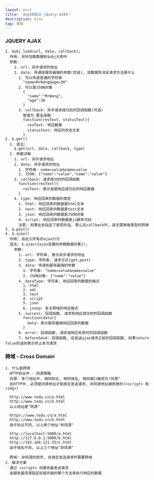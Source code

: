 ```yaml
---
layout: post
title: 'day68笔记-jQuery AJAX'
description: Ajax
tag: 博客
---  
```

### JQUERY AJAX
    1. $obj.load(url, data, callback);
      作用: 异步加载数据到$obj元素中
      参数:
        1. url: 异步请求的地址
        2. data: 传递给服务器端的参数(可选), 该数据将决定请求方法是什么
          1. 可以传递普通的字符串
            "name=MrWang&age=30"
          2. 可以是JSON对象
            {
              "name":"MrWang",
              "age":30
            }
          3. callback: 异步请求成功后的回调函数(可选)
            取值为 匿名函数
            function(resText, statusText){
              resText: 响应数据
              statusText: 响应的状态文本
            }
    2. $.get()
      1. 语法:
        $.get(url, data, callback, type)
      2. 参数详解
        1. url: 异步请求地址
        2. data: 异步请求的地址
          1. 字符串: name=value&name=value
          2. JSON: {"name":"value","name":"value"}
        3. callback: 请求成功时的回调函数
          function(resText){
            resText: 表示就是响应成功后的响应数据
          }
        4. type: 响应回来的数据的类型
          1. html: 响应回来的数据是html文本
          2. text: 响应回来的数据是text文本
          3. json: 响应回来的数据是JSON对象
          4. script: 响应回来的数据是js脚本代码
          注意: 如果此处指定了类型的话, 那么在callback中, 就无需再做类型的转换
    3. $.post()
    4. $.ajax()
      作用: 自定义所有的ajax行为
      语法: $.ajax({ajax设置的参数数据对象});
        参数:
          1. url: 字符串, 表示异步请求的地址
          2. type: 字符串, 请求方式(get,post)
          3. data: 传递到服务器端的参数
            1. 字符串: "name=value&name=value"
            2. JSON对象: {"name":"value"}
          4. dataType: 字符串, 响应回来的数据的格式
            1. html
            2. xml
            3. text
            4. script
            5. json
            6. jsonp: 有关跨域的响应格式
          5. success: 回调函数, 请求和响应成功时的回调函数
            function(data){
              data: 表示服务器端响应回来的数据
            }
          6. error: 回调函数, 请求或响应失败时的回调函数
          7. beforeSend: 回调函数, 在发送ajax请求之前的回调函数, 如果return false的话则表示终止本次请求

### 跨域 - Cross Domain
    1. 什么是跨域
      HTTP协议中 - 同源策略
      同源: 多个地址中, 相同协议, 相同域名, 相同端口被视为"同源"
      在HTTP中, 必须是同源地址才能相互发送请求, 非同源地址被拒绝的(<script> 和 <img>)

      http://www.tedu.cn/a.html
      http://www.tedu.cn/b.html
      以上地址是"同源"

      https://www.tedu.cn/a.html
      http://www.tedu.cn/b.html
      由于协议不同, 以上两个地址"非同源"

      http://localhost:5000/a.html
      http://127.0.0.1:5000/b.html
      http://192.168.121.35/c.html
      由于域名不同, 以上三个地址"非同源"

      跨域: 非同源的网页, 在相互发送请求时需要跨域
    2. 解决方案
      通过 <script> 向服务器发送请求
      由服务器资源指定前端页面的哪个方法来执行响应的数据
